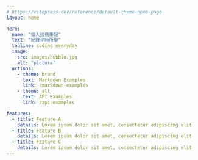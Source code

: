 ```yaml
---
# https://vitepress.dev/reference/default-theme-home-page
layout: home

hero:
  name: "個人技術筆記"
  text: "紀錄平時所學"
  tagline: coding everyday
  image:
    src: images/bubble.jpg
    alt: "picture"
  actions:
    - theme: brand
      text: Markdown Examples
      link: /markdown-examples
    - theme: alt
      text: API Examples
      link: /api-examples

features:
  - title: Feature A
    details: Lorem ipsum dolor sit amet, consectetur adipiscing elit
  - title: Feature B
    details: Lorem ipsum dolor sit amet, consectetur adipiscing elit
  - title: Feature C
    details: Lorem ipsum dolor sit amet, consectetur adipiscing elit
---
```

